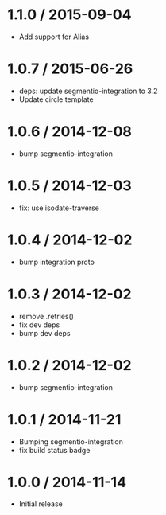 
1.1.0 / 2015-09-04
==================

  * Add support for Alias

1.0.7 / 2015-06-26
==================

  * deps: update segmentio-integration to 3.2
  * Update circle template


1.0.6 / 2014-12-08
==================

 * bump segmentio-integration

1.0.5 / 2014-12-03
==================

  * fix: use isodate-traverse

1.0.4 / 2014-12-02
==================

 * bump integration proto

1.0.3 / 2014-12-02
==================

 * remove .retries()
 * fix dev deps
 * bump dev deps

1.0.2 / 2014-12-02
==================

 * bump segmentio-integration

1.0.1 / 2014-11-21
==================

 * Bumping segmentio-integration
 * fix build status badge

1.0.0 / 2014-11-14
==================

  * Initial release
